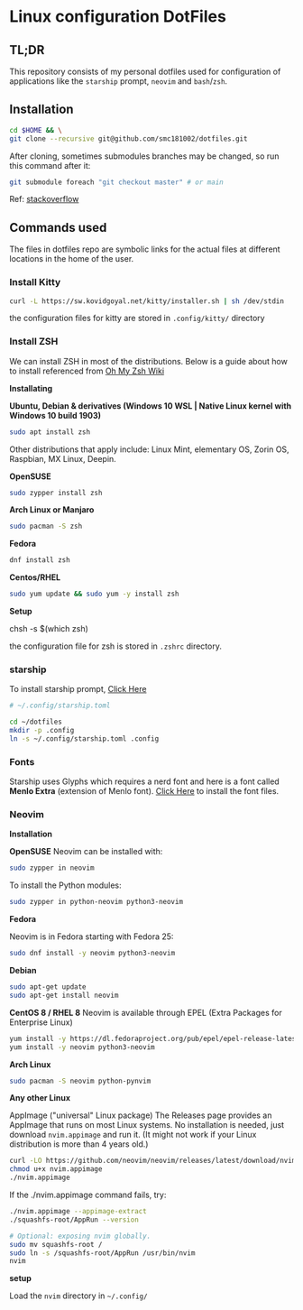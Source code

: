 # Linux configuration DotFiles

## TL;DR

This repository consists of my personal dotfiles used for
configuration of applications like the `starship` prompt,
`neovim` and `bash`/`zsh`.

## Installation

```bash
cd $HOME && \
git clone --recursive git@github.com/smc181002/dotfiles.git
```

After cloning, sometimes submodules branches may be 
changed, so run this command after it:

```bash
git submodule foreach "git checkout master" # or main
```

Ref: [stackoverflow](https://stackoverflow.com/a/54229189/12335360)

## Commands used

The files in dotfiles repo are symbolic links for the 
actual files at different locations in the home of the 
user.

### Install Kitty

```bash
curl -L https://sw.kovidgoyal.net/kitty/installer.sh | sh /dev/stdin
```

the configuration files for kitty are stored in 
`.config/kitty/` directory

### Install ZSH 

We can install ZSH in most of the distributions. Below is a
guide about how to install referenced from 
[Oh My Zsh Wiki](https://github.com/ohmyzsh/ohmyzsh/wiki/Installing-ZSH#install-and-set-up-zsh-as-default)

**Installating**

**Ubuntu, Debian & derivatives (Windows 10 WSL | Native 
Linux kernel with Windows 10 build 1903)**

```bash
sudo apt install zsh
```

Other distributions that apply include: Linux Mint, 
elementary OS, Zorin OS, Raspbian, MX Linux, Deepin.

**OpenSUSE**
```bash 
sudo zypper install zsh
```

**Arch Linux or Manjaro**

```bash 
sudo pacman -S zsh
```

**Fedora**

```bash
dnf install zsh
```

**Centos/RHEL**
```bash
sudo yum update && sudo yum -y install zsh
```

**Setup**

chsh -s $(which zsh)

the configuration file for zsh is stored in `.zshrc` 
directory.

### starship

To install starship prompt, 
[Click Here](https://starship.rs/guide/#%F0%9F%9A%80-installation) 

```bash
# ~/.config/starship.toml

cd ~/dotfiles
mkdir -p .config
ln -s ~/.config/starship.toml .config
```

### Fonts

Starship uses Glyphs which requires a nerd font and here is
a font called **Menlo Extra** (extension of Menlo font).
[Click Here](https://github.com/yumitsu/font-menlo-extra)
to install the font files.

### Neovim

**Installation**

**OpenSUSE**
Neovim can be installed with:

```bash
sudo zypper in neovim
```

To install the Python modules:

```bash
sudo zypper in python-neovim python3-neovim
```

**Fedora**

Neovim is in Fedora starting with Fedora 25:

```bash
sudo dnf install -y neovim python3-neovim
```

**Debian**

```bash
sudo apt-get update
sudo apt-get install neovim
```

**CentOS 8 / RHEL 8**
Neovim is available through EPEL (Extra Packages for 
Enterprise Linux)

```bash
yum install -y https://dl.fedoraproject.org/pub/epel/epel-release-latest-8.noarch.rpm
yum install -y neovim python3-neovim
```

**Arch Linux**

```bash
sudo pacman -S neovim python-pynvim
```

**Any other Linux**

AppImage ("universal" Linux package)
The Releases page provides an AppImage that runs on most 
Linux systems. No installation is needed, just download 
`nvim.appimage` and run it. (It might not work if your 
Linux distribution is more than 4 years old.)

```bash
curl -LO https://github.com/neovim/neovim/releases/latest/download/nvim.appimage
chmod u+x nvim.appimage
./nvim.appimage
```


If the ./nvim.appimage command fails, try:

```bash
./nvim.appimage --appimage-extract
./squashfs-root/AppRun --version

# Optional: exposing nvim globally.
sudo mv squashfs-root /
sudo ln -s /squashfs-root/AppRun /usr/bin/nvim
nvim
```

**setup**

Load the `nvim` directory in `~/.config/`
